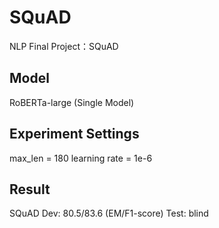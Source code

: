 # SQuAD
NLP Final Project：SQuAD

## Model
RoBERTa-large (Single Model)


## Experiment Settings
max_len = 180
learning rate = 1e-6

## Result
SQuAD
Dev:  80.5/83.6 (EM/F1-score)
Test: blind

